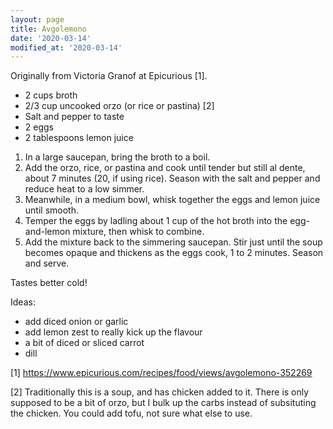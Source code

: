 ```yaml
---
layout: page
title: Avgolemono
date: '2020-03-14'
modified_at: '2020-03-14'
---
```


Originally from Victoria Granof at Epicurious [1].

* 2 cups broth
* 2/3 cup uncooked orzo (or rice or pastina) [2]
* Salt and pepper to taste
* 2 eggs
* 2 tablespoons lemon juice

1. In a large saucepan, bring the broth to a boil.
2. Add the orzo, rice, or pastina and cook until tender but still al dente, about 7 minutes (20, if using rice). Season with the salt and pepper and reduce heat to a low simmer.
3. Meanwhile, in a medium bowl, whisk together the eggs and lemon juice until smooth.
4. Temper the eggs by ladling about 1 cup of the hot broth into the egg-and-lemon mixture, then whisk to combine.
5. Add the mixture back to the simmering saucepan. Stir just until the soup becomes opaque and thickens as the eggs cook, 1 to 2 minutes. Season and serve.

Tastes better cold!

Ideas:
* add diced onion or garlic
* add lemon zest to really kick up the flavour
* a bit of diced or sliced carrot
* dill

[1] <https://www.epicurious.com/recipes/food/views/avgolemono-352269>

[2] Traditionally this is a soup, and has chicken added to it. There is only supposed to be a bit of orzo, but I bulk up the carbs instead of subsituting the chicken. You could add tofu, not sure what else to use.

